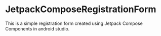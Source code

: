 # JetpackComposeRegistrationForm
This is a simple registration form created using Jetpack Compose Components in android studio.
